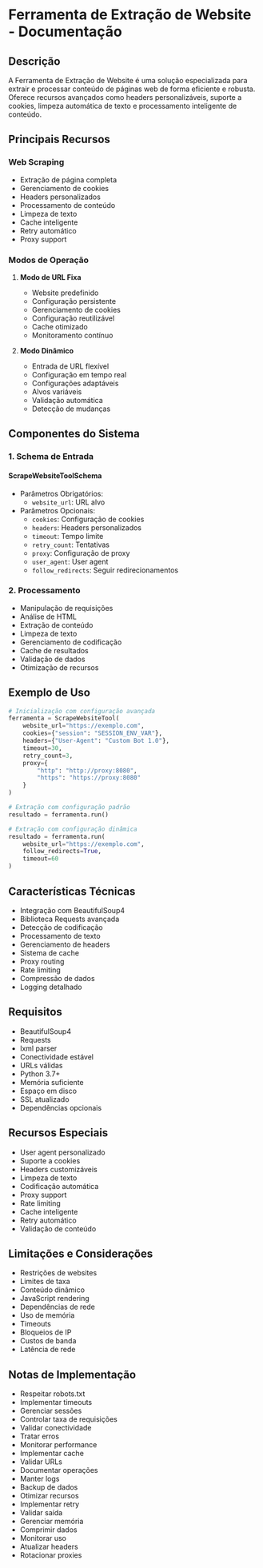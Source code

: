 # Ferramenta de Extração de Website - Documentação

## Descrição
A Ferramenta de Extração de Website é uma solução especializada para extrair e processar conteúdo de páginas web de forma eficiente e robusta. Oferece recursos avançados como headers personalizáveis, suporte a cookies, limpeza automática de texto e processamento inteligente de conteúdo.

## Principais Recursos

### Web Scraping
- Extração de página completa
- Gerenciamento de cookies
- Headers personalizados
- Processamento de conteúdo
- Limpeza de texto
- Cache inteligente
- Retry automático
- Proxy support

### Modos de Operação
1. **Modo de URL Fixa**
   - Website predefinido
   - Configuração persistente
   - Gerenciamento de cookies
   - Configuração reutilizável
   - Cache otimizado
   - Monitoramento contínuo

2. **Modo Dinâmico**
   - Entrada de URL flexível
   - Configuração em tempo real
   - Configurações adaptáveis
   - Alvos variáveis
   - Validação automática
   - Detecção de mudanças

## Componentes do Sistema

### 1. Schema de Entrada

#### ScrapeWebsiteToolSchema
- Parâmetros Obrigatórios:
  - `website_url`: URL alvo
- Parâmetros Opcionais:
  - `cookies`: Configuração de cookies
  - `headers`: Headers personalizados
  - `timeout`: Tempo limite
  - `retry_count`: Tentativas
  - `proxy`: Configuração de proxy
  - `user_agent`: User agent
  - `follow_redirects`: Seguir redirecionamentos

### 2. Processamento
- Manipulação de requisições
- Análise de HTML
- Extração de conteúdo
- Limpeza de texto
- Gerenciamento de codificação
- Cache de resultados
- Validação de dados
- Otimização de recursos

## Exemplo de Uso

```python
# Inicialização com configuração avançada
ferramenta = ScrapeWebsiteTool(
    website_url="https://exemplo.com",
    cookies={"session": "SESSION_ENV_VAR"},
    headers={"User-Agent": "Custom Bot 1.0"},
    timeout=30,
    retry_count=3,
    proxy={
        "http": "http://proxy:8080",
        "https": "https://proxy:8080"
    }
)

# Extração com configuração padrão
resultado = ferramenta.run()

# Extração com configuração dinâmica
resultado = ferramenta.run(
    website_url="https://exemplo.com",
    follow_redirects=True,
    timeout=60
)
```

## Características Técnicas
- Integração com BeautifulSoup4
- Biblioteca Requests avançada
- Detecção de codificação
- Processamento de texto
- Gerenciamento de headers
- Sistema de cache
- Proxy routing
- Rate limiting
- Compressão de dados
- Logging detalhado

## Requisitos
- BeautifulSoup4
- Requests
- lxml parser
- Conectividade estável
- URLs válidas
- Python 3.7+
- Memória suficiente
- Espaço em disco
- SSL atualizado
- Dependências opcionais

## Recursos Especiais
- User agent personalizado
- Suporte a cookies
- Headers customizáveis
- Limpeza de texto
- Codificação automática
- Proxy support
- Rate limiting
- Cache inteligente
- Retry automático
- Validação de conteúdo

## Limitações e Considerações
- Restrições de websites
- Limites de taxa
- Conteúdo dinâmico
- JavaScript rendering
- Dependências de rede
- Uso de memória
- Timeouts
- Bloqueios de IP
- Custos de banda
- Latência de rede

## Notas de Implementação
- Respeitar robots.txt
- Implementar timeouts
- Gerenciar sessões
- Controlar taxa de requisições
- Validar conectividade
- Tratar erros
- Monitorar performance
- Implementar cache
- Validar URLs
- Documentar operações
- Manter logs
- Backup de dados
- Otimizar recursos
- Implementar retry
- Validar saída
- Gerenciar memória
- Comprimir dados
- Monitorar uso
- Atualizar headers
- Rotacionar proxies
